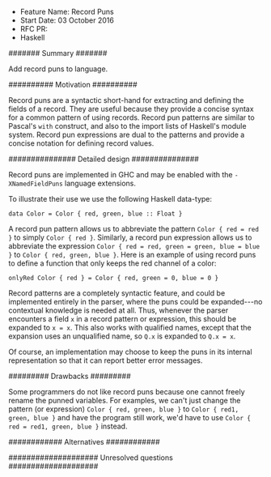 - Feature Name: Record Puns
- Start Date: 03 October 2016
- RFC PR:
- Haskell



#######
Summary
#######

Add record puns to language.



##########
Motivation
##########

Record puns are a syntactic short-hand for extracting and defining the fields
of a record.   They are useful because they provide a concise syntax
for a common pattern of using records.  Record pun patterns are
similar to Pascal's `with` construct, and also to the import lists of
Haskell's module system.  Record pun expressions are dual to the patterns
and provide a concise notation for defining record values.


###############
Detailed design
###############

Record puns are implemented in GHC and may be enabled with the
`-XNamedFieldPuns` language extensions.

To illustrate their use we use the following Haskell data-type:

    data Color = Color { red, green, blue :: Float }

A record pun pattern allows us to abbreviate the pattern `Color { red = red }`
to simply `Color { red }`.  Similarly, a record pun expression allows us
to abbreviate the expression `Color { red = red, green = green, blue = blue }`
to `Color { red, green, blue }`.  Here is an example of using record puns
to define a function that only keeps the red channel of a color:

    onlyRed Color { red } = Color { red, green = 0, blue = 0 }

Record patterns are a completely syntactic feature, and could be implemented
entirely in the parser, where the puns could be expanded---no contextual
knowledge is needed at all.  Thus, whenever the parser encounters a field
`x` in a record pattern or expression, this should be expanded to `x = x`.
This also works with qualified names, except that the expansion uses an
unqualified name, so `Q.x` is expanded to `Q.x = x`.

Of course, an implementation may choose to keep the puns in its internal
representation so that it can report better error messages.



#########
Drawbacks
#########

Some programmers do not like record puns because one cannot freely rename
the punned variables.  For examples, we can't just change the pattern
(or expression) `Color { red, green, blue }` to
`Color { red1, green, blue }` and have the program still work, we'd have
to use `Color { red = red1, green, blue }` instead.


############
Alternatives
############


####################
Unresolved questions
####################


